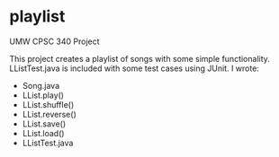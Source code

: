 # playlist

UMW CPSC 340 Project

This project creates a playlist of songs with some simple functionality. LListTest.java is included with some test cases using JUnit.
I wrote:
- Song.java
- LList.play()
- LList.shuffle()
- LList.reverse()
- LList.save()
- LList.load()
- LListTest.java
